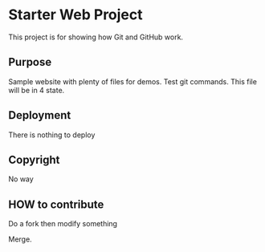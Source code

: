 # Starter Web Project

This project is for showing how Git and GitHub work.


## Purpose

Sample website with plenty of files for demos. 
Test git commands. This file will be in 4 state.

## Deployment

There is nothing to deploy

## Copyright

No way

## HOW to contribute

Do a fork then modify something

Merge.

